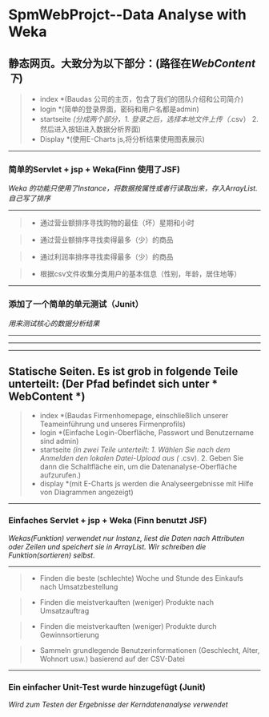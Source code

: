 # SpmWebProjct--Data Analyse with Weka

## 静态网页。大致分为以下部分：(路径在*WebContent下*)

>* index *(Baudas 公司的主页，包含了我们的团队介绍和公司简介)
>* login *(简单的登录界面，密码和用户名都是admin)
>* startseite *(分成两个部分，1. 登录之后，选择本地文件上传（*.csv）  2. 然后进入按钮进入数据分析界面)
>* Display *(使用E-Charts js,将分析结果使用图表展示)


----------


### 简单的Servlet + jsp + Weka(Finn 使用了JSF)
*Weka 的功能只使用了Instance，将数据按属性或者行读取出来，存入ArrayList.自己写了排序*
*******

>* 通过营业额排序寻找购物的最佳（坏）星期和小时

>* 通过营业额排序寻找卖得最多（少）的商品

>* 通过利润率排序寻找卖得最多（少）的商品

>* 根据csv文件收集分类用户的基本信息（性别，年龄，居住地等）



----------



### 添加了一个简单的单元测试（Junit）
*用来测试核心的数据分析结果*




**********
----------
**********



## Statische Seiten. Es ist grob in folgende Teile unterteilt: (Der Pfad befindet sich unter * WebContent *)

>* index *(Baudas Firmenhomepage, einschließlich unserer Teameinführung und unseres Firmenprofils)
>* login *(Einfache Login-Oberfläche, Passwort und Benutzername sind admin)
>* startseite *(in zwei Teile unterteilt: 1. Wählen Sie nach dem Anmelden den lokalen Datei-Upload aus (* .csv). 2. Geben Sie dann die Schaltfläche ein, um die Datenanalyse-Oberfläche aufzurufen.)
>* display *(mit E-Charts js werden die Analyseergebnisse mit Hilfe von Diagrammen angezeigt)


----------


### Einfaches Servlet + jsp + Weka (Finn benutzt JSF)
*Wekas(Funktion) verwendet nur Instanz, liest die Daten nach Attributen oder Zeilen und speichert sie in ArrayList. Wir schreiben die Funktion(sortieren) selbst.*
*******

>* Finden die beste (schlechte) Woche und Stunde des Einkaufs nach Umsatzbestellung

>* Finden die meistverkauften (weniger) Produkte nach Umsatzauftrag

>* Finden die meistverkauften (weniger) Produkte durch Gewinnsortierung

>* Sammeln grundlegende Benutzerinformationen (Geschlecht, Alter, Wohnort usw.) basierend auf der CSV-Datei



----------



### Ein einfacher Unit-Test wurde hinzugefügt (Junit)
*Wird zum Testen der Ergebnisse der Kerndatenanalyse verwendet*

 
